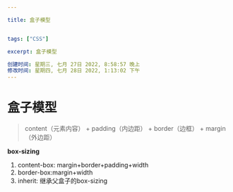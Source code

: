 ```yaml
---

title: 盒子模型


tags: ["CSS"]

excerpt: 盒子模型

创建时间: 星期三, 七月 27日 2022, 8:58:57 晚上
修改时间: 星期四, 七月 28日 2022, 1:13:02 下午
---
```

# 盒子模型


> content（元素内容） + padding（内边距） + border（边框） + margin（外边距）

**box-sizing**
1. content-box: margin+border+padding+width
2. border-box:margin+width
3. inherit: 继承父盒子的box-sizing

